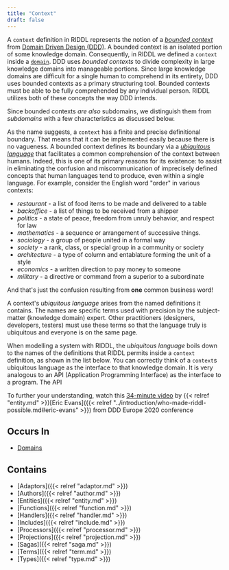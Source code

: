 ```yaml
---
title: "Context"
draft: false
---
```


A `context` definition in RIDDL represents the notion of a 
[*bounded context*](https://www.martinfowler.com/bliki/BoundedContext.html) 
from 
[Domain Driven Design (DDD)](https://martinfowler.com/bliki/DomainDrivenDesign.html).
A bounded context is an isolated portion of some knowledge domain. 
Consequently, in RIDDL we defined a `context` inside a [`domain`](domain). 
DDD uses *bounded contexts* to divide complexity in large knowledge domains
into manageable portions. Since large knowledge domains are difficult for a 
single human to comprehend in its entirety, DDD uses bounded contexts as a 
primary structuring tool. Bounded contexts must be able to be fully comprehended
by any individual person. RIDDL utilizes both of these concepts the way DDD 
intends.  

Since bounded contexts *are also* subdomains, we distinguish them from 
*subdomains* with a few characteristics as discussed below.

As the name suggests, a `context` has a finite and precise definitional boundary.
That means that it can be implemented easily because there is no vagueness.
A bounded context defines its boundary via a 
[*ubiquitous language*](https://martinfowler.com/bliki/UbiquitousLanguage.html#:~:text=Ubiquitous%20Language%20is%20the%20term,language%20between%20developers%20and%20users.)
that facilitates a common comprehension of the context between humans. Indeed, 
this is one of its primary reasons for its existence: to assist in eliminating
the confusion and miscommunication of imprecisely defined concepts that human
languages tend to produce, even within a single language. For example, consider
the English word "order" in various contexts:

* _restaurant_ - a list of food items to be made and delivered to a table
* _backoffice_ - a list of things to be received from a shipper
* _politics_ - a state of peace, freedom from unruly behavior, and respect for law
* _mathematics_ - a sequence or arrangement of successive things.
* _sociology_ - a group of people united in a formal way
* _society_ - a rank, class, or special group in a community or society
* _architecture_ -  a type of column and entablature forming the unit of a style
* _economics_ - a written direction to pay money to someone
* _military_ - a directive or command from a superior to a subordinate

And that's just the confusion resulting from **one** common business word!

A context's *ubiquitous language* arises from the named definitions it contains. 
The names are specific terms used with precision by the subject-matter
(knowledge domain) expert. Other practitioners (designers, developers, testers) 
must use these terms so that the language truly is ubiquitous and everyone is 
on the same page. 

When modelling a system with RIDDL, the *ubiquitous language* boils down to
the names of the definitions that RIDDL permits inside a `context` definition, as
shown in the list below. You can correctly think of a `context`s ubiquitous
language as the interface to that knowledge domain. It is very analogous to
an API (Application Programming Interface) as the interface to a program. The API

To further your understanding, watch this 
[34-minute video](https://www.youtube.com/watch?v=am-HXycfalo) by
{{< relref "entity.md" >}}[Eric Evans]({{< relref "../introduction/who-made-riddl-possible.md#eric-evans" >}}) 
from DDD Europe 2020 conference


## Occurs In
* [Domains](domain)

## Contains
* [Adaptors]({{< relref "adaptor.md" >}})
* [Authors]({{< relref "author.md" >}})
* [Entities]({{< relref "entity.md" >}})
* [Functions]({{< relref "function.md" >}})
* [Handlers]({{< relref "handler.md" >}})
* [Includes]({{< relref "include.md" >}})
* [Processors]({{< relref "processor.md" >}})
* [Projections]({{< relref "projection.md" >}})
* [Sagas]({{< relref "saga.md" >}})
* [Terms]({{< relref "term.md" >}})
* [Types]({{< relref "type.md" >}})
